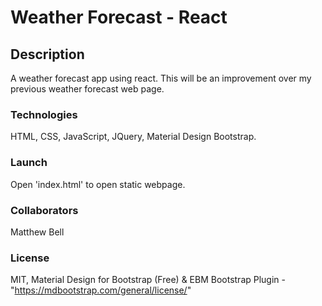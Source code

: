 # Weather Forecast - React

## Description

A weather forecast app using react. This will be an improvement over my previous weather forecast web page.

### Technologies

HTML, CSS, JavaScript, JQuery, Material Design Bootstrap.

### Launch

Open 'index.html' to open static webpage.

### Collaborators

Matthew Bell

### License

MIT, Material Design for Bootstrap (Free) & EBM Bootstrap Plugin - "https://mdbootstrap.com/general/license/"
